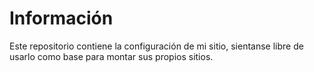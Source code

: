 #  Información
Este repositorio contiene la configuración de mi sitio, sientanse libre de usarlo como base para montar sus propios sitios.


